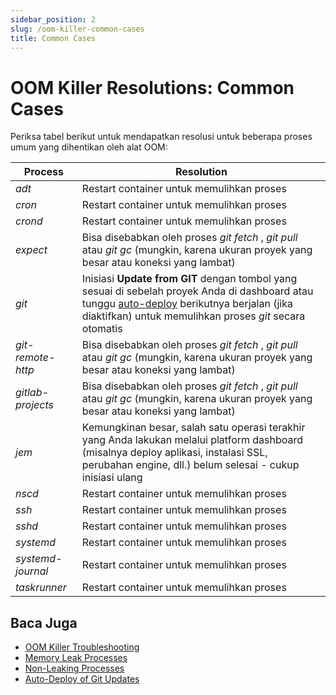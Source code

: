 ```yaml
---
sidebar_position: 2
slug: /oom-killer-common-cases
title: Common Cases
---
```

# OOM Killer Resolutions: Common Cases

Periksa tabel berikut untuk mendapatkan resolusi untuk beberapa proses umum yang dihentikan oleh alat OOM:

Process | Resolution  
---|---  
_adt_ | Restart container untuk memulihkan proses  
_cron_ | Restart container untuk memulihkan proses  
_crond_ | Restart container untuk memulihkan proses  
_expect_ | Bisa disebabkan oleh proses _git fetch_ , _git pull_ atau _git gc_ (mungkin, karena ukuran proyek yang besar atau koneksi yang lambat)  
_git_ | Inisiasi **Update from GIT** dengan tombol yang sesuai di sebelah proyek Anda di dashboard atau tunggu [auto-deploy](https://docs.dewacloud.com/docs/git-svn-auto-deploy/) berikutnya berjalan (jika diaktifkan) untuk memulihkan proses _git_ secara otomatis  
_git-remote-http_ | Bisa disebabkan oleh proses _git fetch_ , _git pull_ atau _git gc_ (mungkin, karena ukuran proyek yang besar atau koneksi yang lambat)  
_gitlab-projects_ | Bisa disebabkan oleh proses _git fetch_ , _git pull_ atau _git gc_ (mungkin, karena ukuran proyek yang besar atau koneksi yang lambat)  
_jem_ | Kemungkinan besar, salah satu operasi terakhir yang Anda lakukan melalui platform dashboard (misalnya deploy aplikasi, instalasi SSL, perubahan engine, dll.) belum selesai - cukup inisiasi ulang  
_nscd_ | Restart container untuk memulihkan proses  
_ssh_ | Restart container untuk memulihkan proses  
_sshd_ | Restart container untuk memulihkan proses  
_systemd_ | Restart container untuk memulihkan proses  
_systemd-journal_ | Restart container untuk memulihkan proses  
_taskrunner_ | Restart container untuk memulihkan proses  
  
## Baca Juga

  * [OOM Killer Troubleshooting](https://docs.dewacloud.com/docs/oom-killer-troubleshooting/)
  * [Memory Leak Processes](https://docs.dewacloud.com/docs/oom-killer-leak-risk-processes/)
  * [Non-Leaking Processes](https://docs.dewacloud.com/docs/oom-killer-non-leaking-processes/)
  * [Auto-Deploy of Git Updates](https://docs.dewacloud.com/docs/git-svn-auto-deploy/)
